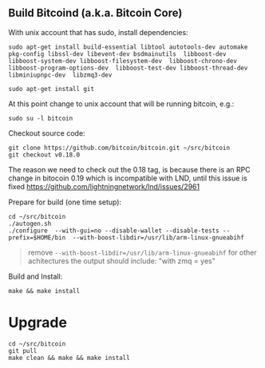 ## Build Bitcoind (a.k.a. Bitcoin Core)

With unix account that has sudo, install dependencies:
```
sudo apt-get install build-essential libtool autotools-dev automake pkg-config libssl-dev libevent-dev bsdmainutils  libboost-dev libboost-system-dev libboost-filesystem-dev  libboost-chrono-dev libboost-program-options-dev  libboost-test-dev libboost-thread-dev  libminiupnpc-dev  libzmq3-dev 

sudo apt-get install git
```

At this point change to unix account that will be running bitcoin, e.g.:
```
sudo su -l bitcoin
```

Checkout source code:
```
git clone https://github.com/bitcoin/bitcoin.git ~/src/bitcoin
git checkout v0.18.0
```
The reason we need to check out the 0.18 tag, is because there is an RPC change in bitocoin 0.19 which is incompatible with LND, until this issue is fixed https://github.com/lightningnetwork/lnd/issues/2961

Prepare for build (one time setup):
```
cd ~/src/bitcoin
./autogen.sh
./configure  --with-gui=no --disable-wallet --disable-tests --prefix=$HOME/bin  --with-boost-libdir=/usr/lib/arm-linux-gnueabihf
```
> remove  `--with-boost-libdir=/usr/lib/arm-linux-gnueabihf` for other achitectures
> the output should include:   "with zmq  = yes"


Build and Install:
```
make && make install
```

# Upgrade
```
cd ~/src/bitcoin
git pull
make clean && make && make install
```
